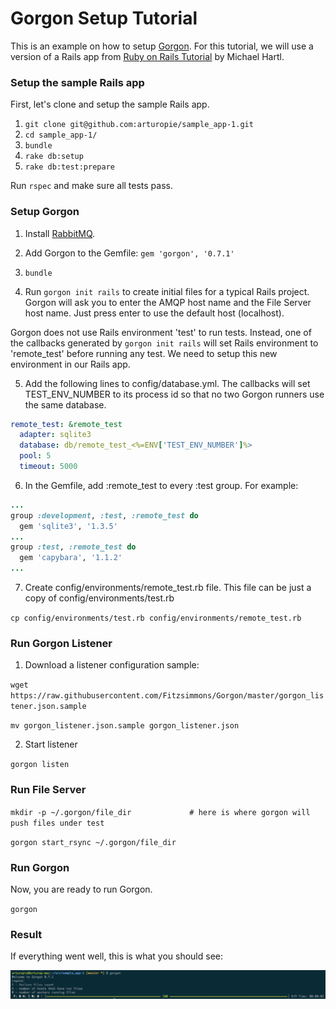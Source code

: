 # Gorgon Setup Tutorial

This is an example on how to setup [Gorgon](https://github.com/Fitzsimmons/Gorgon). For this tutorial, we will use a version of a Rails app from [Ruby on Rails Tutorial](https://www.railstutorial.org/) by Michael Hartl.

### Setup the sample Rails app

First, let's clone and setup the sample Rails app.

1. `git clone git@github.com:arturopie/sample_app-1.git`
1. `cd sample_app-1/`
1. `bundle`
1. `rake db:setup`
2. `rake db:test:prepare`

Run `rspec` and make sure all tests pass.


### Setup Gorgon

1. Install [RabbitMQ](https://www.rabbitmq.com/download.html).

2. Add Gorgon to the Gemfile: `gem 'gorgon', '0.7.1'`

3. `bundle`

4. Run `gorgon init rails` to create initial files for a typical Rails project. Gorgon will ask you to enter the AMQP host name and the File Server host name. Just press enter to use the default host (localhost). 

  Gorgon does not use Rails environment 'test' to run tests. Instead, one of the callbacks generated by `gorgon init rails` will set Rails environment to 'remote_test' before running any test. We need to setup this new environment in our Rails app.

5. Add the following lines to config/database.yml. The callbacks will set TEST_ENV_NUMBER to its process id so that no two Gorgon runners use the same database.

  ```yml
  remote_test: &remote_test
    adapter: sqlite3
    database: db/remote_test_<%=ENV['TEST_ENV_NUMBER']%>
    pool: 5
    timeout: 5000
  ```

6. In the Gemfile, add :remote_test to every :test group. For example:

  ```ruby
  ...
  group :development, :test, :remote_test do
    gem 'sqlite3', '1.3.5'
  ...
  group :test, :remote_test do
    gem 'capybara', '1.1.2'
  ...
  ```


7. Create config/environments/remote_test.rb file. This file can be just a copy of config/environments/test.rb

  `cp config/environments/test.rb config/environments/remote_test.rb`

### Run Gorgon Listener

1. Download a listener configuration sample:

  `wget https://raw.githubusercontent.com/Fitzsimmons/Gorgon/master/gorgon_listener.json.sample`
 
  `mv gorgon_listener.json.sample gorgon_listener.json`

2. Start listener

  `gorgon listen`

### Run File Server

  `mkdir -p ~/.gorgon/file_dir             # here is where gorgon will push files under test`

  `gorgon start_rsync ~/.gorgon/file_dir`


### Run Gorgon

Now, you are ready to run Gorgon. 

  `gorgon`

### Result

If everything went well, this is what you should see:

![image](/gorgon-done-screenshot.png)

 
